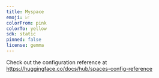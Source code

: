 ```yaml
---
title: Myspace
emoji: 📈
colorFrom: pink
colorTo: yellow
sdk: static
pinned: false
license: gemma
---
```


Check out the configuration reference at https://huggingface.co/docs/hub/spaces-config-reference
